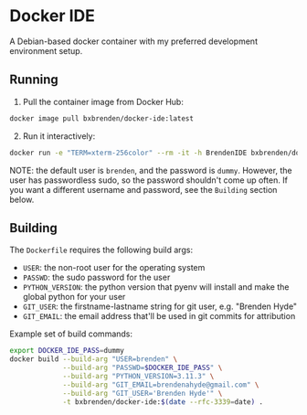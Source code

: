 # Docker IDE

A Debian-based docker container with my preferred development environment setup.

## Running
1. Pull the container image from Docker Hub:
```bash
docker image pull bxbrenden/docker-ide:latest
```

2. Run it interactively:
```bash
docker run -e "TERM=xterm-256color" --rm -it -h BrendenIDE bxbrenden/docker-ide zsh
```

NOTE: the default user is `brenden`, and the password is `dummy`.
However, the user has passwordless sudo, so the password shouldn't come up often.
If you want a different username and password, see the `Building` section below.

## Building
The `Dockerfile` requires the following build args:
- `USER`: the non-root user for the operating system
- `PASSWD`: the sudo password for the user
- `PYTHON_VERSION`: the python version that pyenv will install and make the global python for your user
- `GIT_USER`: the firstname-lastname string for git user, e.g. "Brenden Hyde"
- `GIT_EMAIL`: the email address that'll be used in git commits for attribution

Example set of build commands:
```bash
export DOCKER_IDE_PASS=dummy
docker build --build-arg "USER=brenden" \
             --build-arg "PASSWD=$DOCKER_IDE_PASS" \
             --build-arg "PYTHON_VERSION=3.11.3" \
             --build-arg "GIT_EMAIL=brendenahyde@gmail.com" \
             --build-arg "GIT_USER='Brenden Hyde'" \
             -t bxbrenden/docker-ide:$(date --rfc-3339=date) .
```
